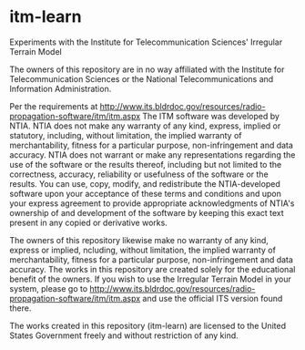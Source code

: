 # itm-learn
Experiments with the Institute for Telecommunication Sciences' Irregular Terrain Model

The owners of this repository are in no way affiliated with the Institute for Telecommunication Sciences or the National Telecommunications and Information Administration.

Per the requirements at http://www.its.bldrdoc.gov/resources/radio-propagation-software/itm/itm.aspx
The ITM software was developed by NTIA. NTIA does not make any warranty of any kind, express, implied or statutory, including, without limitation, the implied warranty of merchantability, fitness for a particular purpose, non-infringement and data accuracy. NTIA does not warrant or make any representations regarding the use of the software or the results thereof, including but not limited to the correctness, accuracy, reliability or usefulness of the software or the results. You can use, copy, modify, and redistribute the NTIA-developed software upon your acceptance of these terms and conditions and upon your express agreement to provide appropriate acknowledgments of NTIA's ownership of and development of the software by keeping this exact text present in any copied or derivative works.

The owners of this repository likewise make no warranty of any kind, express or implied, ncluding, without limitation, the implied warranty of merchantability, fitness for a particular purpose, non-infringement and data accuracy. The works in this repository are created solely for the educational benefit of the owners. If you wish to use the Irregular Terrain Model in your system, please go to http://www.its.bldrdoc.gov/resources/radio-propagation-software/itm/itm.aspx and use the official ITS version found there.

The works created in this repository (itm-learn) are licensed to the United States Government freely and without restriction of any kind.
